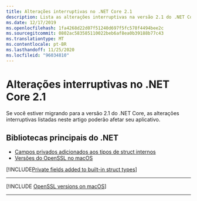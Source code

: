 ```yaml
---
title: Alterações interruptivas no .NET Core 2.1
description: Lista as alterações interruptivas na versão 2.1 do .NET Core.
ms.date: 12/17/2019
ms.openlocfilehash: 1fa4268d22d07f51240d697f5fc578f4494bee2c
ms.sourcegitcommit: 0802ac583585110022beb6af8ea0b39188b77c43
ms.translationtype: MT
ms.contentlocale: pt-BR
ms.lasthandoff: 11/25/2020
ms.locfileid: "96034810"
---
```

# <a name="breaking-changes-in-net-core-21"></a>Alterações interruptivas no .NET Core 2.1

Se você estiver migrando para a versão 2.1 do .NET Core, as alterações interruptivas listadas neste artigo poderão afetar seu aplicativo.

## <a name="core-net-libraries"></a>Bibliotecas principais do .NET

- [Campos privados adicionados aos tipos de struct internos](#private-fields-added-to-built-in-struct-types)
- [Versões do OpenSSL no macOS](#openssl-versions-on-macos)

[!INCLUDE[Private fields added to built-in struct types](~/includes/core-changes/corefx/2.1/instantiate-struct.md)]

***

[!INCLUDE [OpenSSL versions on macOS](../../../includes/core-changes/corefx/openssl-dependencies-macos.md)]

***
